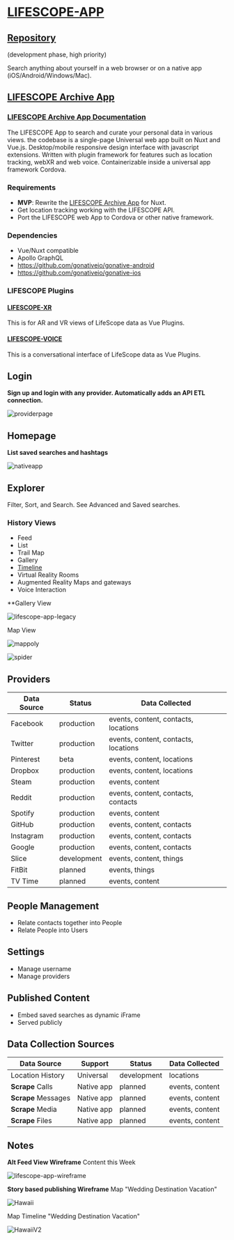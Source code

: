 # [LIFESCOPE-APP](https://github.com/LifeScopeLabs/lifescope-app)

## [Repository](https://github.com/LifeScopeLabs/lifescope-app)

(development phase, high priority)

Search anything about yourself in a web browser or on a native app (iOS/Android/Windows/Mac).

## [LIFESCOPE Archive App](https://lifescopelabs.github.io/etl.html#lifescope-archive-app)

### [LIFESCOPE Archive App Documentation](https://lifescope.io/getting-started/)

The LIFESCOPE App to search and curate your personal data in various views.
the codebase is a single-page Universal web app built on Nuxt and Vue.js. Desktop/mobile responsive design interface with javascript extensions. Written with plugin framework for features such as location tracking, webXR and web voice. Containerizable inside a universal app framework Cordova.

### Requirements
- **MVP**:  Rewrite the [LIFESCOPE Archive App](https://lifescopelabs.github.io/etl.html#lifescope-archive-app) for Nuxt.
- Get location tracking working with the LIFESCOPE API.
- Port the LIFESCOPE web App to Cordova or other native framework.

### Dependencies
- Vue/Nuxt compatible
- Apollo GraphQL
- https://github.com/gonativeio/gonative-android
- https://github.com/gonativeio/gonative-ios

### LIFESCOPE Plugins 
#### [LIFESCOPE-XR](https://github.com/LifeScopeLabs/lifescope-xr)
This is for AR and VR views of LifeScope data as Vue Plugins.

#### [LIFESCOPE-VOICE](https://github.com/LifeScopeLabs/lifescope-voice)
This is a conversational interface of LifeScope data as Vue Plugins.

## Login

**Sign up and login with any provider. Automatically adds an API ETL connection.**

![providerpage]

## Homepage

**List saved searches and hashtags**

![nativeapp]

## Explorer

Filter, Sort, and Search. See Advanced and Saved searches.

### History Views
* Feed
* List
* Trail Map
* Gallery
* [Timeline](http://timeline.knightlab.com)
* Virtual Reality Rooms
* Augmented Reality Maps and gateways
* Voice Interaction

**Gallery View

![lifescope-app-legacy]

Map View

![mappoly]

![spider]

## Providers

| Data Source | Status | Data Collected |
|--|--|--|
| Facebook | production | events, content, contacts, locations |
| Twitter | production | events, content, contacts, locations |
| Pinterest | beta | events, content, locations |
| Dropbox | production | events, content, locations |
| Steam | production | events, content |
| Reddit | production | events, content, contacts, contacts |
| Spotify | production | events, content |
| GitHub | production | events, content, contacts |
| Instagram | production | events, content, contacts |
| Google | production | events, content, contacts |
| Slice | development | events, content, things |
| FitBit | planned | events, things |
| TV Time | planned | events, content |

## People Management
* Relate contacts together into People
* Relate People into Users

## Settings
* Manage username
* Manage providers

## Published Content
* Embed saved searches as dynamic iFrame
* Served publicly

##  Data Collection Sources

| Data Source | Support | Status | Data Collected |
|--|--|--|--|
| Location History | Universal | development | locations
| **Scrape** Calls | Native app | planned | events, content |
| **Scrape** Messages | Native app | planned | events, content |
| **Scrape** Media | Native app | planned | events, content |
| **Scrape** Files | Native app | planned | events, content |


## Notes

**Alt Feed View Wireframe**
Content this Week

![lifescope-app-wireframe]

**Story based publishing Wireframe**
Map "Wedding Destination Vacation"

![Hawaii]

Map Timeline "Wedding Destination Vacation"

![HawaiiV2]

[providerpage]:https://lifescopelabs.github.io/assets/screenshots/provider-maps-screenshot.png
[spider]:https://lifescopelabs.github.io/assets/maps/map-spider.png
[mappoly]:https://lifescopelabs.github.io/assets/wireframes/sat-select-poly.png
[lifescope-app-legacy]:https://lifescopelabs.github.io/assets/screenshots/lifescope-app-legacy.png
[lifescope-app-wireframe]:https://lifescopelabs.github.io/assets/wireframes/week-content-feed.jpg
[Hawaii]:https://lifescopelabs.github.io/assets/wireframes/Hawaii.png
[HawaiiV2]:https://lifescopelabs.github.io/assets/wireframes/HawaiiV2.png
[nativeapp]:https://lifescopelabs.github.io/assets/screenshots/ss-savedsearches.png
<!--stackedit_data:
eyJoaXN0b3J5IjpbNzQ5MzYyMDE4LDk1MDg2NjA2NCwtMjEwOT
gzMDM2MywxODA2MTQ0NzMxLDQ0ODM1Nzc0OCwxMTk4OTI2NjAs
LTE1MTE5NDE3ODgsMTk1OTYzMjkzLDczNTY1MDkyOSw4NjgxOT
I5OTYsMTgwODI1NDMyMCwxOTI4MzExNzYyXX0=
-->